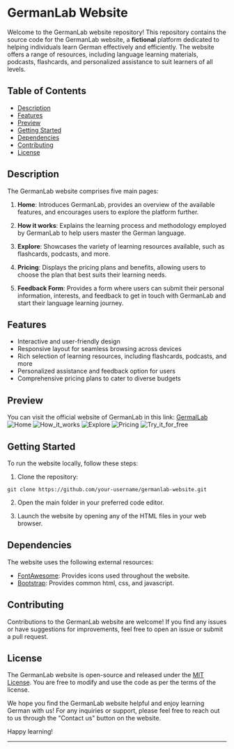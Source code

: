 # GermanLab Website

<!---[GermanLab Logo](/path/to/logo.png)--->

Welcome to the GermanLab website repository! This repository contains the source code for the GermanLab website, a **fictional** platform dedicated to helping individuals learn German effectively and efficiently. The website offers a range of resources, including language learning materials, podcasts, flashcards, and personalized assistance to suit learners of all levels.

## Table of Contents

- [Description](#description)
- [Features](#features)
- [Preview](#preview)
- [Getting Started](#getting-started)
- [Dependencies](#dependencies)
- [Contributing](#contributing)
- [License](#license)

## Description

The GermanLab website comprises five main pages:

1. **Home**: Introduces GermanLab, provides an overview of the available features, and encourages users to explore the platform further.

2. **How it works**: Explains the learning process and methodology employed by GermanLab to help users master the German language.

3. **Explore**: Showcases the variety of learning resources available, such as flashcards, podcasts, and more.

4. **Pricing**: Displays the pricing plans and benefits, allowing users to choose the plan that best suits their learning needs.

5. **Feedback Form**: Provides a form where users can submit their personal information, interests, and feedback to get in touch with GermanLab and start their language learning journey.

## Features

- Interactive and user-friendly design
- Responsive layout for seamless browsing across devices
- Rich selection of learning resources, including flashcards, podcasts, and more
- Personalized assistance and feedback option for users
- Comprehensive pricing plans to cater to diverse budgets

## Preview
You can visit the official website of GermanLab in this link: [GermalLab](https://germanlab.netlify.app)
![Home](https://github.com/derblitzkrieger96/proyecto-final-dise-o-web-coderhouse/assets/100312715/cd5d0306-ee3b-4b67-9b36-8f568aa734bb)
![How_it_works](https://github.com/derblitzkrieger96/proyecto-final-dise-o-web-coderhouse/assets/100312715/717e28c6-0452-4d0e-bc61-c13bc174b54f)
![Explore](https://github.com/derblitzkrieger96/proyecto-final-dise-o-web-coderhouse/assets/100312715/92d55f02-2181-45b1-871a-9ecfcc1c6c59)
![Pricing](https://github.com/derblitzkrieger96/proyecto-final-dise-o-web-coderhouse/assets/100312715/c08e3e96-f6e2-4032-b455-678585f881bf)
![Try_it_for_free](https://github.com/derblitzkrieger96/proyecto-final-dise-o-web-coderhouse/assets/100312715/d91d9eda-c987-47b4-b93b-d5201b5511d5)


## Getting Started

To run the website locally, follow these steps:

1. Clone the repository:
```
git clone https://github.com/your-username/germanlab-website.git   
```

2. Open the main folder in your preferred code editor.

3. Launch the website by opening any of the HTML files in your web browser.

## Dependencies

The website uses the following external resources:

- [FontAwesome](https://fontawesome.com/): Provides icons used throughout the website.
- [Bootstrap](https://getbootstrap.com/): Provides common html, css, and javascript.

## Contributing

Contributions to the GermanLab website are welcome! If you find any issues or have suggestions for improvements, feel free to open an issue or submit a pull request.

## License

The GermanLab website is open-source and released under the [MIT License](/path/to/LICENSE). You are free to modify and use the code as per the terms of the license.

We hope you find the GermanLab website helpful and enjoy learning German with us! For any inquiries or support, please feel free to reach out to us through the "Contact us" button on the website.

Happy learning!

---


